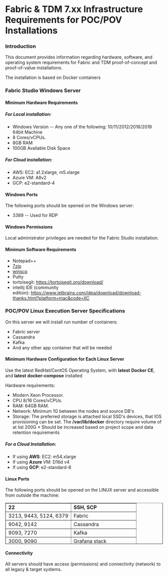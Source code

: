 # Fabric & TDM 7.xx Infrastructure Requirements for POC/POV Installations

### Introduction 

This document provides information regarding hardware, software, and operating system requirements for Fabric and TDM proof-of-concept and proof-of-value installations.

The installation is based on Docker containers

### Fabric Studio Windows Server  

#### Minimum Hardware Requirements 

##### For Local installation:

-   Windows Version -- Any one of the following: 10/11/2012/2016/2019 64bit Machine
-   8 Cores/vCPUs.
-   8GB RAM
-   100GB Available Disk Space

##### For Cloud installation:

-   AWS: EC2: a1.2xlarge, m5.xlarge
-   Azure VM: A8v2
-   GCP: e2-standard-4

#### Windows Ports 

The following ports should be opened on the Windows server:

-   3389 -- Used for RDP

#### Windows Permissions 

Local administrator privileges are needed for the Fabric Studio installation.

#### Minimum Software Requirements 

-   Notepad++
-   [7zip](http://www.7-zip.org/download.html)
-   [winscp](https://winscp.net/eng/download.php)
-   Putty
-   tortoisegit: <https://tortoisegit.org/download/>
-   intellij IDE (community edition): <https://www.jetbrains.com/idea/download/download-thanks.html?platform=mac&code=IIC>

### POC/POV Linux Execution Server Specifications

On this server we will install run number of containers:

-   Fabric server
-   Cassandra
-   Kafka
-   And any other app container that will be needed 

#### Minimum Hardware Configuration for Each Linux Server 

Use the latest RedHat/CentOS Operating System, with **latest** **Docker CE**, and **latest** **docker-compose** installed

Hardware requirements:

-   Modern Xeon Processor.
-   CPU 8/16 Cores/vCPUs.
-   RAM: 64GB RAM.
-   Network: Minimum 1G between the nodes and source DB's
-   Storage: The preferred storage is attached local SSD's devices, that IOS provisioning can be set.
    The **/var/lib/docker** directory require volume of at list 200G
    \* Should be increased based on project scope and data retention requirements

##### For a Cloud Installation:

-   If using **AWS**: EC2: m54.xlarge
-   If using **Azure** VM: D16d v4
-   If using **GCP**: e2-standard-8

#### Linux Ports 

The following ports should be opened on the LINUX server and accessible from outside the machine:

<table style="border-collapse: collapse; width: 100%; height: 131px;" border="1">
<tbody>
<tr style="height: 18px;">
<td style="width: 50%; height: 18px;"><strong>22</strong></td>
<td style="width: 50%; height: 18px;"><strong>SSH, SCP</strong></td>
</tr>
<tr style="height: 18px;">
<td style="width: 50%; height: 18px;">3213, 9443, 5124, 6379</td>
<td style="width: 50%; height: 18px;">Fabric</td>
</tr>
<tr style="height: 18px;">
<td style="width: 50%; height: 18px;">9042, 9142</td>
<td style="width: 50%; height: 18px;">Cassandra</td>
</tr>
<tr style="height: 18px;">
<td style="width: 50%; height: 18px;">9093, 7270</td>
<td style="width: 50%; height: 18px;">Kafka</td>
</tr>
<tr style="height: 18px;">
<td style="width: 50%; height: 18px;">3000, 9090</td>
<td style="width: 50%; height: 18px;">Grafana stack</td>
</tr>
</tbody>
</table>



#### Connectivity 

All servers should have access (permissions) and connectivity (network) to all legacy & target systems.


